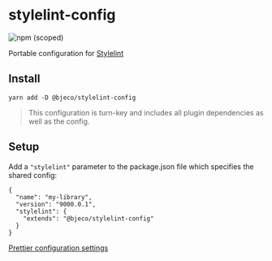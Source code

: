 # stylelint-config

![npm (scoped)](https://img.shields.io/npm/v/@bjeco/stylelint-config)

Portable configuration for [Stylelint](https://stylelint.io/)

## Install

```
yarn add -D @bjeco/stylelint-config
```

> This configuration is turn-key and includes all plugin dependencies as well as the config.

## Setup

Add a `"stylelint"` parameter to the package.json file which specifies the shared config:

```
{
  "name": "my-library",
  "version": "9000.0.1",
  "stylelint": {
    "extends": "@bjeco/stylelint-config"
  }
}
```

[Prettier configuration settings](https://prettier.io/docs/en/configuration.html#sharing-configurations)

